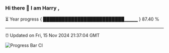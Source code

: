 ### Hi there 👋 I am Harry , 

⏳ Year progress { ██████████████████████████▁▁▁▁ } 87.40 %

---

⏰ Updated on Fri, 15 Nov 2024 21:37:04 GMT

![Progress Bar CI](https://github.com/duykhang68/duykhang68/workflows/Progress%20Bar%20CI/badge.svg)
